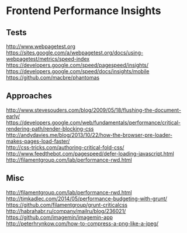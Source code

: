 Frontend Performance Insights
=============================

Tests
-----------------------------
http://www.webpagetest.org  
https://sites.google.com/a/webpagetest.org/docs/using-webpagetest/metrics/speed-index  
https://developers.google.com/speed/pagespeed/insights/  
https://developers.google.com/speed/docs/insights/mobile  
https://github.com/macbre/phantomas  

Approaches
-----------------------------

http://www.stevesouders.com/blog/2009/05/18/flushing-the-document-early/  
https://developers.google.com/web/fundamentals/performance/critical-rendering-path/render-blocking-css  
http://andydavies.me/blog/2013/10/22/how-the-browser-pre-loader-makes-pages-load-faster/  
http://css-tricks.com/authoring-critical-fold-css/  
http://www.feedthebot.com/pagespeed/defer-loading-javascript.html  
http://filamentgroup.com/lab/performance-rwd.html  

Misc
-----------------------------

http://filamentgroup.com/lab/performance-rwd.html  
http://timkadlec.com/2014/05/performance-budgeting-with-grunt/  
https://github.com/filamentgroup/grunt-criticalcss  
http://habrahabr.ru/company/mailru/blog/236021/  
https://github.com/imagemin/imagemin-app  
http://peterhrynkow.com/how-to-compress-a-png-like-a-jpeg/  
